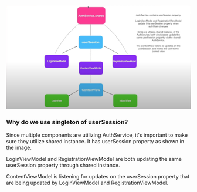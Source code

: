 ![](../Authentication/authentication-architecture.png)

### Why do we use singleton of userSession?
Since multiple components are utilizing AuthService, it's important to make sure they utilize shared instance.
It has userSession property as shown in the image. 

LoginViewModel and RegistrationViewModel are both updating the same userSession property through shared instance. 

ContentViewModel is listening for updates on the userSession property that are being updated by LoginViewModel and RegistrationViewModel.
